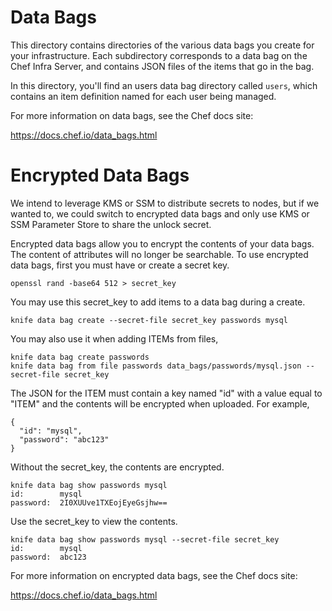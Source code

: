 # Data Bags

This directory contains directories of the various data bags you create for your infrastructure. Each subdirectory corresponds to a data bag on the Chef Infra Server, and contains JSON files of the items that go in the bag.

In this directory, you'll find an users data bag directory called `users`, which contains an item definition
named for each user being managed.

For more information on data bags, see the Chef docs site:

https://docs.chef.io/data_bags.html

# Encrypted Data Bags

We intend to leverage KMS or SSM to distribute secrets to nodes, but if we wanted to,
we could switch to encrypted data bags and only use KMS or SSM Parameter Store to share the
unlock secret.

Encrypted data bags allow you to encrypt the contents of your data bags. The content of attributes will no longer be searchable. To use encrypted data bags, first you must have or create a secret key.

    openssl rand -base64 512 > secret_key

You may use this secret_key to add items to a data bag during a create.

    knife data bag create --secret-file secret_key passwords mysql

You may also use it when adding ITEMs from files,

    knife data bag create passwords
    knife data bag from file passwords data_bags/passwords/mysql.json --secret-file secret_key

The JSON for the ITEM must contain a key named "id" with a value equal to "ITEM" and the contents will be encrypted when uploaded. For example,

    {
      "id": "mysql",
      "password": "abc123"
    }

Without the secret_key, the contents are encrypted.

    knife data bag show passwords mysql
    id:        mysql
    password:  2I0XUUve1TXEojEyeGsjhw==

Use the secret_key to view the contents.

    knife data bag show passwords mysql --secret-file secret_key
    id:        mysql
    password:  abc123


For more information on encrypted data bags, see the Chef docs site:

https://docs.chef.io/data_bags.html
